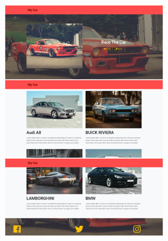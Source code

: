 ![img1](./readme%20images/img1.png)
![img2](./readme%20images/img2.png)
![img3](./readme%20images/img3.png)
